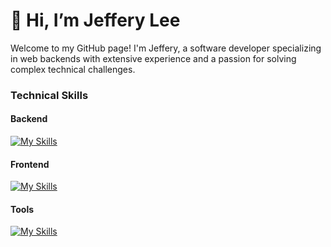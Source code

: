 # 👋 Hi, I’m Jeffery Lee

Welcome to my GitHub page! I'm Jeffery, a software developer specializing in web backends with extensive experience and a passion for solving complex technical challenges.

### Technical Skills
#### Backend
[![My Skills](https://skillicons.dev/icons?i=php,mysql,mongodb,rabbitmq)](https://skillicons.dev)
#### Frontend
[![My Skills](https://skillicons.dev/icons?i=html,css,sass,bootstrap,js,jquery)](https://skillicons.dev)
#### Tools
[![My Skills](https://skillicons.dev/icons?i=git,github,postman)](https://skillicons.dev)

